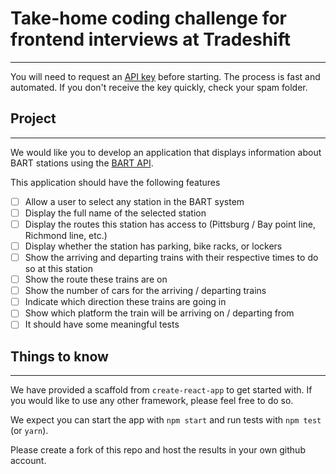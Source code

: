 # Take-home coding challenge for frontend interviews at Tradeshift
---
You will need to request an [API key](http://api.bart.gov/api/register.aspx) before starting. The process is fast and automated. If you don't receive the key quickly, check your spam folder.

## Project
---
We would like you to develop an application that displays information about BART stations using the [BART API](https://api.bart.gov).

This application should have the following features
- [ ] Allow a user to select any station in the BART system
- [ ] Display the full name of the selected station
- [ ] Display the routes this station has access to (Pittsburg / Bay point line, Richmond line, etc.)
- [ ] Display whether the station has parking, bike racks, or lockers
- [ ] Show the arriving and departing trains with their respective times to do so at this station
- [ ] Show the route these trains are on
- [ ] Show the number of cars for the arriving / departing trains
- [ ] Indicate which direction these trains are going in
- [ ] Show which platform the train will be arriving on / departing from
- [ ] It should have some meaningful tests

## Things to know
---
We have provided a scaffold from `create-react-app` to get started with. If you would like to use any other framework, please feel free to do so.

We expect you can start the app with `npm start` and run tests with `npm test` (or `yarn`).

Please create a fork of this repo and host the results in your own github account.
